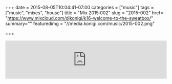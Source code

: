 +++
date = 2015-08-05T10:04:41-07:00
categories = ["music"]
tags = ["music", "mixes", "house"]
title = "Mix 2015:002"
slug = "2015-002"
href= "https://www.mixcloud.com/djkonigi/k16-welcome-to-the-sweatbox/"
summary=""
featuredimg = "//media.konigi.com/music/2015-002.png"

+++

<div class="mix"><div class="embed" >
<iframe width="100%" height="120" src="https://www.mixcloud.com/widget/iframe/?hide_cover=1&light=1&feed=%2Fdjkonigi%2Fk16-welcome-to-the-sweatbox%2F" frameborder="0" ></iframe>
</div></div>
